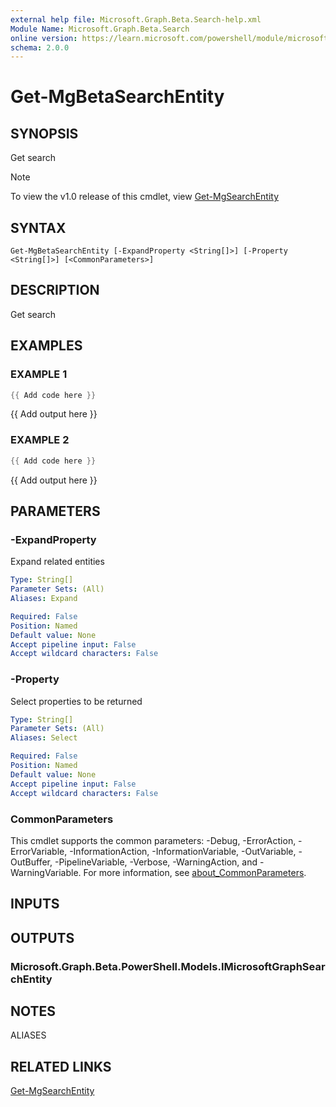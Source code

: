 ```yaml
---
external help file: Microsoft.Graph.Beta.Search-help.xml
Module Name: Microsoft.Graph.Beta.Search
online version: https://learn.microsoft.com/powershell/module/microsoft.graph.beta.search/get-mgbetasearchentity
schema: 2.0.0
---
```


# Get-MgBetaSearchEntity

## SYNOPSIS
Get search

> [!NOTE]
> To view the v1.0 release of this cmdlet, view [Get-MgSearchEntity](/powershell/module/Microsoft.Graph.Search/Get-MgSearchEntity?view=graph-powershell-v1.0)

## SYNTAX

```
Get-MgBetaSearchEntity [-ExpandProperty <String[]>] [-Property <String[]>] [<CommonParameters>]
```

## DESCRIPTION
Get search

## EXAMPLES

### EXAMPLE 1
```powershell
{{ Add code here }}
```

{{ Add output here }}

### EXAMPLE 2
```powershell
{{ Add code here }}
```

{{ Add output here }}

## PARAMETERS

### -ExpandProperty
Expand related entities

```yaml
Type: String[]
Parameter Sets: (All)
Aliases: Expand

Required: False
Position: Named
Default value: None
Accept pipeline input: False
Accept wildcard characters: False
```

### -Property
Select properties to be returned

```yaml
Type: String[]
Parameter Sets: (All)
Aliases: Select

Required: False
Position: Named
Default value: None
Accept pipeline input: False
Accept wildcard characters: False
```

### CommonParameters
This cmdlet supports the common parameters: -Debug, -ErrorAction, -ErrorVariable, -InformationAction, -InformationVariable, -OutVariable, -OutBuffer, -PipelineVariable, -Verbose, -WarningAction, and -WarningVariable. For more information, see [about_CommonParameters](http://go.microsoft.com/fwlink/?LinkID=113216).

## INPUTS

## OUTPUTS

### Microsoft.Graph.Beta.PowerShell.Models.IMicrosoftGraphSearchEntity
## NOTES

ALIASES

## RELATED LINKS
[Get-MgSearchEntity](/powershell/module/Microsoft.Graph.Search/Get-MgSearchEntity?view=graph-powershell-v1.0)
